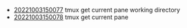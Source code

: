 - [20221003150077](/zet/20221003150077/README.md) tmux get current pane working directory
- [20221003150078](/zet/20221003150078/README.md) tmux get current pane
